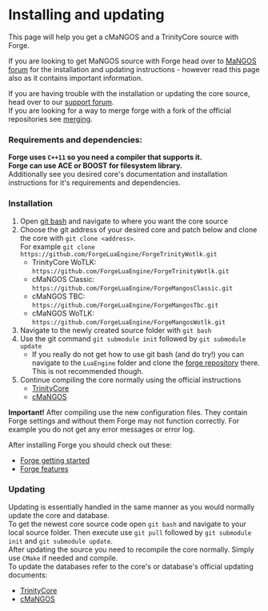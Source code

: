 # Installing and updating
This page will help you get a cMaNGOS and a TrinityCore source with Forge.

If you are looking to get MaNGOS source with Forge head over to [MaNGOS forum](http://getmangos.eu/) for the installation and updating instructions - however read this page also as it contains important information.

If you are having trouble with the installation or updating the core source, head over to our [support forum](../README.md#documentation).  
If you are looking for a way to merge forge with a fork of the official repositories see [merging](MERGING.md).

### Requirements and dependencies:
**Forge uses `C++11` so you need a compiler that supports it.**  
**Forge can use ACE or BOOST for filesystem library.**  
Additionally see you desired core's documentation and installation instructions for it's requirements and dependencies.

### Installation
1. Open [git bash](http://git-scm.com/) and navigate to where you want the core source
2. Choose the git address of your desired core and patch below and clone the core with `git clone <address>`.  
For example `git clone https://github.com/ForgeLuaEngine/ForgeTrinityWotlk.git`
   * TrinityCore WoTLK: `https://github.com/ForgeLuaEngine/ForgeTrinityWotlk.git`
   * cMaNGOS Classic: `https://github.com/ForgeLuaEngine/ForgeMangosClassic.git`
   * cMaNGOS TBC: `https://github.com/ForgeLuaEngine/ForgeMangosTbc.git`
   * cMaNGOS WoTLK: `https://github.com/ForgeLuaEngine/ForgeMangosWotlk.git`
3. Navigate to the newly created source folder with `git bash`
4. Use the git command `git submodule init` followed by `git submodule update`
   * If you really do not get how to use git bash (and do try!) you can navigate to the `LuaEngine` folder and clone the [forge repository](https://github.com/ForgeLuaEngine/Forge) there. This is not recommended though.
4. Continue compiling the core normally using the official instructions
   * [TrinityCore](http://collab.kpsn.org/display/tc/Installation+Guide)
   * [cMaNGOS](https://github.com/cmangos/issues/wiki/Installation-Instructions)

__Important!__ After compiling use the new configuration files. They contain Forge settings and without them Forge may not function correctly. For example you do not get any error messages or error log.

After installing Forge you should check out these:
- [Forge getting started](USAGE.md)
- [Forge features](IMPL_DETAILS.md)

### Updating
Updating is essentially handled in the same manner as you would normally update the core and database.  
To get the newest core source code open `git bash` and navigate to your local source folder.
Then execute use `git pull` followed by `git submodule init` and `git submodule update`.  
After updating the source you need to recompile the core normally. Simply use `CMake` if needed and compile.  
To update the databases refer to the core's or database's official updating documents:
  *  [TrinityCore](http://collab.kpsn.org/display/tc/Databases+Installation)
  *  [cMaNGOS](https://github.com/cmangos/issues/wiki/Installation-Instructions)
